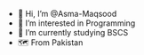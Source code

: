 - 👋 Hi, I’m @Asma-Maqsood
- 👀 I’m interested in Programming
- 🌱 I’m currently studying BSCS
- 🗺️ From Pakistan 


<!---
Asma-creator730/Asma-creator730 is a ✨ special ✨ repository because its `README.md` (this file) appears on your GitHub profile.
You can click the Preview link to take a look at your changes.
--->
